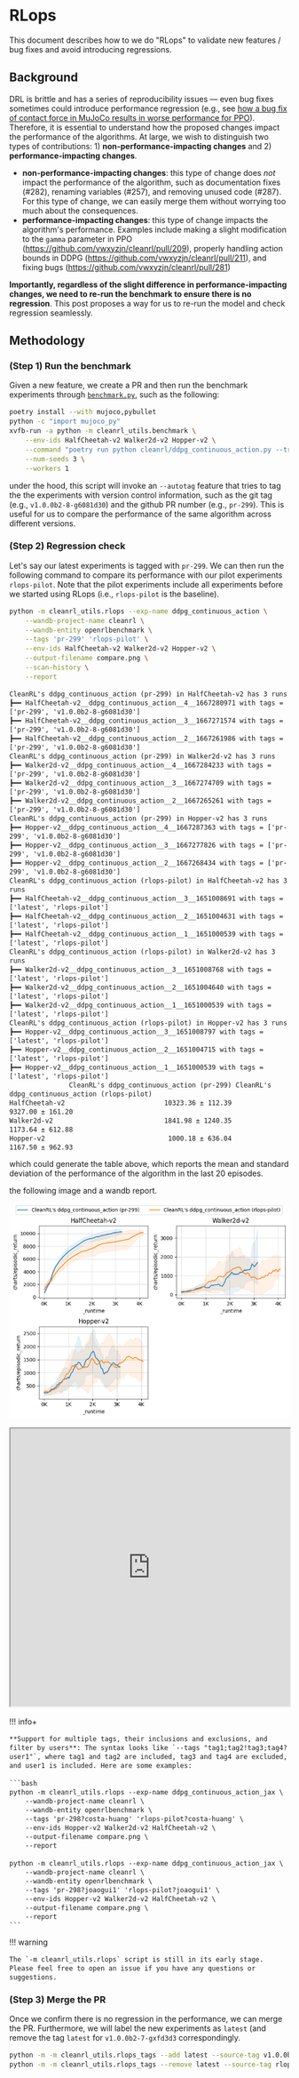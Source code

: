 # RLops

This document describes how to we do "RLops" to validate new features / bug fixes and avoid introducing regressions.


## Background
DRL is brittle and has a series of reproducibility issues — even bug fixes sometimes could introduce performance regression (e.g., see [how a bug fix of contact force in MuJoCo results in worse performance for PPO](https://github.com/openai/gym/pull/2762#discussion_r853488897)). Therefore, it is essential to understand how the proposed changes impact the performance of the algorithms. At large, we wish to distinguish two types of contributions: 1) **non-performance-impacting changes** and 2) **performance-impacting changes**. 

* **non-performance-impacting changes**: this type of change does *not* impact the performance of the algorithm, such as documentation fixes (#282), renaming variables (#257), and removing unused code (#287). For this type of change, we can easily merge them without worrying too much about the consequences.
* **performance-impacting changes**: this type of change impacts the algorithm's performance. Examples include making a slight modification to the `gamma` parameter in PPO  (https://github.com/vwxyzjn/cleanrl/pull/209), properly handling action bounds in DDPG (https://github.com/vwxyzjn/cleanrl/pull/211), and fixing bugs (https://github.com/vwxyzjn/cleanrl/pull/281)


**Importantly, regardless of the slight difference in performance-impacting changes, we need to re-run the benchmark to ensure there is no regression**. This post proposes a way for us to re-run the model and check regression seamlessly.

## Methodology


### (Step 1) Run the benchmark

Given a new feature, we create a PR and then run the benchmark experiments through [`benchmark.py`](https://github.com/vwxyzjn/cleanrl/blob/master/cleanrl_utils/benchmark.py), such as the following:

```bash
poetry install --with mujoco,pybullet
python -c "import mujoco_py"
xvfb-run -a python -m cleanrl_utils.benchmark \
    --env-ids HalfCheetah-v2 Walker2d-v2 Hopper-v2 \
    --command "poetry run python cleanrl/ddpg_continuous_action.py --track --capture-video" \
    --num-seeds 3 \
    --workers 1
```

under the hood, this script will invoke an `--autotag` feature that tries to tag the the experiments with version control information, such as the git tag (e.g., `v1.0.0b2-8-g6081d30`) and the github PR number (e.g., `pr-299`). This is useful for us to compare the performance of the same algorithm across different versions.


### (Step 2) Regression check

Let's say our latest experiments is tagged with `pr-299`. We can then run the following command to compare its performance with our pilot experiments `rlops-pilot`. Note that the pilot experiments include all experiments before we started using RLops (i.e., `rlops-pilot` is the baseline).


```bash
python -m cleanrl_utils.rlops --exp-name ddpg_continuous_action \
    --wandb-project-name cleanrl \
    --wandb-entity openrlbenchmark \
    --tags 'pr-299' 'rlops-pilot' \
    --env-ids HalfCheetah-v2 Walker2d-v2 Hopper-v2 \
    --output-filename compare.png \
    --scan-history \
    --report
```
```
CleanRL's ddpg_continuous_action (pr-299) in HalfCheetah-v2 has 3 runs
┣━━ HalfCheetah-v2__ddpg_continuous_action__4__1667280971 with tags = ['pr-299', 'v1.0.0b2-8-g6081d30']
┣━━ HalfCheetah-v2__ddpg_continuous_action__3__1667271574 with tags = ['pr-299', 'v1.0.0b2-8-g6081d30']
┣━━ HalfCheetah-v2__ddpg_continuous_action__2__1667261986 with tags = ['pr-299', 'v1.0.0b2-8-g6081d30']
CleanRL's ddpg_continuous_action (pr-299) in Walker2d-v2 has 3 runs
┣━━ Walker2d-v2__ddpg_continuous_action__4__1667284233 with tags = ['pr-299', 'v1.0.0b2-8-g6081d30']
┣━━ Walker2d-v2__ddpg_continuous_action__3__1667274709 with tags = ['pr-299', 'v1.0.0b2-8-g6081d30']
┣━━ Walker2d-v2__ddpg_continuous_action__2__1667265261 with tags = ['pr-299', 'v1.0.0b2-8-g6081d30']
CleanRL's ddpg_continuous_action (pr-299) in Hopper-v2 has 3 runs
┣━━ Hopper-v2__ddpg_continuous_action__4__1667287363 with tags = ['pr-299', 'v1.0.0b2-8-g6081d30']
┣━━ Hopper-v2__ddpg_continuous_action__3__1667277826 with tags = ['pr-299', 'v1.0.0b2-8-g6081d30']
┣━━ Hopper-v2__ddpg_continuous_action__2__1667268434 with tags = ['pr-299', 'v1.0.0b2-8-g6081d30']
CleanRL's ddpg_continuous_action (rlops-pilot) in HalfCheetah-v2 has 3 runs
┣━━ HalfCheetah-v2__ddpg_continuous_action__3__1651008691 with tags = ['latest', 'rlops-pilot']
┣━━ HalfCheetah-v2__ddpg_continuous_action__2__1651004631 with tags = ['latest', 'rlops-pilot']
┣━━ HalfCheetah-v2__ddpg_continuous_action__1__1651000539 with tags = ['latest', 'rlops-pilot']
CleanRL's ddpg_continuous_action (rlops-pilot) in Walker2d-v2 has 3 runs
┣━━ Walker2d-v2__ddpg_continuous_action__3__1651008768 with tags = ['latest', 'rlops-pilot']
┣━━ Walker2d-v2__ddpg_continuous_action__2__1651004640 with tags = ['latest', 'rlops-pilot']
┣━━ Walker2d-v2__ddpg_continuous_action__1__1651000539 with tags = ['latest', 'rlops-pilot']
CleanRL's ddpg_continuous_action (rlops-pilot) in Hopper-v2 has 3 runs
┣━━ Hopper-v2__ddpg_continuous_action__3__1651008797 with tags = ['latest', 'rlops-pilot']
┣━━ Hopper-v2__ddpg_continuous_action__2__1651004715 with tags = ['latest', 'rlops-pilot']
┣━━ Hopper-v2__ddpg_continuous_action__1__1651000539 with tags = ['latest', 'rlops-pilot']
               CleanRL's ddpg_continuous_action (pr-299) CleanRL's ddpg_continuous_action (rlops-pilot)
HalfCheetah-v2                         10323.36 ± 112.39                               9327.00 ± 161.20
Walker2d-v2                            1841.98 ± 1240.35                               1173.64 ± 612.88
Hopper-v2                               1000.18 ± 636.04                               1167.50 ± 962.93
```


which could generate the table above, which reports the mean and standard deviation of the performance of the algorithm in the last 20 episodes. 

the following image and a wandb report.

![](./rlops.png)

<iframe loading="lazy" src="https://wandb.ai/openrlbenchmark/cleanrl-cache/reports/Regression-Report-ddpg_continuous_action-pr-299-rlops-pilot---VmlldzoyODkyNTcy" style="width:100%; height:500px" title="Regression Report: ddpg_continuous_action (['pr-299', 'rlops-pilot'])"></iframe>



!!! info+

    **Support for multiple tags, their inclusions and exclusions, and filter by users**: The syntax looks like `--tags "tag1;tag2!tag3;tag4?user1"`, where tag1 and tag2 are included, tag3 and tag4 are excluded, and user1 is included. Here are some examples:

    ```bash
    python -m cleanrl_utils.rlops --exp-name ddpg_continuous_action_jax \
        --wandb-project-name cleanrl \
        --wandb-entity openrlbenchmark \
        --tags 'pr-298?costa-huang' 'rlops-pilot?costa-huang' \
        --env-ids Hopper-v2 Walker2d-v2 HalfCheetah-v2 \
        --output-filename compare.png \
        --report

    python -m cleanrl_utils.rlops --exp-name ddpg_continuous_action_jax \
        --wandb-project-name cleanrl \
        --wandb-entity openrlbenchmark \
        --tags 'pr-298?joaogui1' 'rlops-pilot?joaogui1' \
        --env-ids Hopper-v2 Walker2d-v2 HalfCheetah-v2 \
        --output-filename compare.png \
        --report
    ```


!!! warning

    The `-m cleanrl_utils.rlops` script is still in its early stage. Please feel free to open an issue if you have any questions or suggestions.

### (Step 3) Merge the PR

Once we confirm there is no regression in the performance, we can merge the PR. Furthermore, we will label the new experiments as `latest` (and remove the tag `latest` for `v1.0.0b2-7-gxfd3d3` correspondingly. 

```bash
python -m -m cleanrl_utils.rlops_tags --add latest --source-tag v1.0.0b2-9-g4605546
python -m -m cleanrl_utils.rlops_tags --remove latest --source-tag rlops-pilot
```
